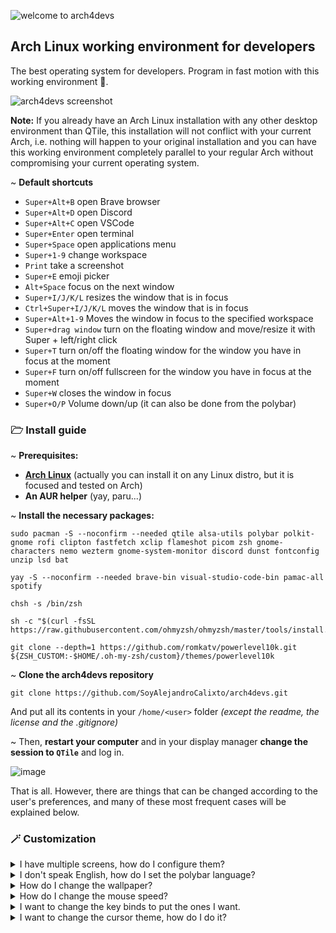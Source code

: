![welcome to arch4devs](https://github.com/SoyAlejandroCalixto/arch4devs/assets/97924741/ea0fd3db-20ac-49f0-877d-43026d058139)

## Arch Linux working environment for developers

The best operating system for developers. Program in fast motion with this working environment 🚀.

![arch4devs screenshot](https://github.com/SoyAlejandroCalixto/arch4devs/assets/97924741/32159b60-efe6-4dad-b53b-ff605b58dfdb)


**Note:** If you already have an Arch Linux installation with any other desktop environment than QTile, this installation will not conflict with your current Arch, i.e. nothing will happen to your original installation and you can have this working environment completely parallel to your regular Arch without compromising your current operating system.

~ **Default shortcuts**

* ```Super+Alt+B``` open Brave browser
* ```Super+Alt+D``` open Discord
* ```Super+Alt+C``` open VSCode
* ```Super+Enter``` open terminal
* ```Super+Space``` open applications menu
* ```Super+1-9``` change workspace
* ```Print``` take a screenshot
* ```Super+E``` emoji picker
* ```Alt+Space``` focus on the next window
* ```Super+I/J/K/L``` resizes the window that is in focus
* ```Ctrl+Super+I/J/K/L``` moves the window that is in focus
* ```Super+Alt+1-9``` Moves the window in focus to the specified workspace
* ```Super+drag window``` turn on the floating window and move/resize it with Super + left/right click
* ```Super+T``` turn on/off the floating window for the window you have in focus at the moment
* ```Super+F``` turn on/off fullscreen for the window you have in focus at the moment
* ```Super+W``` closes the window in focus
* ```Super+O/P``` Volume down/up (it can also be done from the polybar)

### 🗁 Install guide

~ **Prerequisites:**
* **[Arch Linux](https://wiki.archlinux.org/title/Installation_guide)** (actually you can install it on any Linux distro, but it is focused and tested on Arch)
* **An AUR helper** (yay, paru...)

~ **Install the necessary packages:**
~~~
sudo pacman -S --noconfirm --needed qtile alsa-utils polybar polkit-gnome rofi clipton fastfetch xclip flameshot picom zsh gnome-characters nemo wezterm gnome-system-monitor discord dunst fontconfig unzip lsd bat

yay -S --noconfirm --needed brave-bin visual-studio-code-bin pamac-all spotify

chsh -s /bin/zsh

sh -c "$(curl -fsSL https://raw.githubusercontent.com/ohmyzsh/ohmyzsh/master/tools/install.sh)"

git clone --depth=1 https://github.com/romkatv/powerlevel10k.git ${ZSH_CUSTOM:-$HOME/.oh-my-zsh/custom}/themes/powerlevel10k
~~~

~ **Clone the arch4devs repository**
~~~
git clone https://github.com/SoyAlejandroCalixto/arch4devs.git
~~~
And put all its contents in your ```/home/<user>``` folder *(except the readme, the license and the .gitignore)*

~ Then, **restart your computer** and in your display manager **change the session to ```QTile```** and log in.

![image](https://github.com/SoyAlejandroCalixto/arch4devs/assets/97924741/e8abd385-ce3a-4ab3-a990-5891678c15be)

That is all. However, there are things that can be changed according to the user's preferences, and many of these most frequent cases will be explained below.

### 🪄 Customization

<details>
<summary>I have multiple screens, how do I configure them?</summary>

Go to ```~/.config/qtile/modules/visual.py``` and add to the Python list named ```screens``` as many ```screen()``` objects as you have screens, for example, if you have 2 monitors:
~~~
screens = [
    Screen(
        wallpaper='~/.local/share/backgrounds/my_wallpaper.png',
        wallpaper_mode='stretch',
    ),
    Screen(
        wallpaper='~/.local/share/backgrounds/my_wallpaper.png',
        wallpaper_mode='stretch',
    ),
]
~~~

Then go to ```~/.config/polybar/config.ini``` and look for the part that says:
~~~
[bar/rightbar]
monitor = HDMI-1
...
~~~
and in the ```monitor``` property change ```HDMI-1``` to the display where you want to put this second polybar *(if you only want to have a single polybar, ignore all this)*, to see the list of displays you have, install the ```xorg-xrandr``` package and run the ```xrandr``` command to see a list.

> **Note:** You can create as many polybars as you want for as many monitors as you want, you only have to copy and paste the code of the ```[bar/rightbar]``` as many times as you want, but changing the name ```rightbar``` to avoid duplicity problems, and changing the ```monitor``` property to the desired display.

And finally go to your autostart script, located in ```~/.config/qtile/autostart.sh``` and add ```polybar rightbar &``` to auto-initialize that polybar at login.
~~~
#!/bin/sh
picom &
polybar leftbar &
polybar rightbar &
/usr/lib/polkit-gnome/polkit-gnome-authentication-agent-1 &
~~~

**Restart the computer.**

In addition, if you want to change the **main monitor**, install the ```xorg-xrandr``` package and add this line as the first command in your autostart script, located in ```~/.config/qtile/autostart.sh```:
~~~
#!/bin/sh
xrandr --output HDMI-1 --primary &
...
~~~
Changing ```HDMI-1``` to the display you want to set as the main display. Then **restart your computer.**
</details>

<details>
<summary>I don't speak English, how do I set the polybar language?</summary>

To change the language of certain elements that polybar has, go to ```~/.config/polybar/config.ini``` and look where it says:
~~~
[bar/<any bar>]
# locale = es_ES.UTF-8
~~~

uncomment the line with the ```#``` and put the value you want, for example, ```es_ES.utf-8``` would set the language to Spanish.

**Restart the computer.**
</details>

<details>
<summary>How do I change the wallpaper?</summary>

Go to ```~/.config/qtile/modules/visual.py``` and look at the Python list called ```screens```:
~~~
screens = [
    Screen(
        wallpaper='~/.local/share/backgrounds/7.png',
        wallpaper_mode='stretch',
    )
]
~~~
This list has one or more ```Screen()``` objects, whose first parameter is ```wallpaper```, change the path to the path of your desired wallpaper, and **restart the computer**.
</details>

<details>
<summary>How do I change the mouse speed?</summary>

install the ```xorg-xinput``` package, and run the ```xinput list``` command to see a list of connected devices along with their ID, and remember the ID of your mouse.

Assuming your mouse has ID ```12```, run ```xinput --list-props 12``` to see the list of properties that your mouse has.

Among all the results it gives you, look for the name of the property that could set the mouse speed. In my case it is ```libinput Accel Speed```, however in your case it could change.

Knowing this, run the command:
~~~
xinput --set-prop <your-mouse-id> 'libinput Accel Speed' <a number between -1 and 1>
~~~

To prevent this from being reset to its default value every time you restart the computer, add the command to your autostart script located at ```~/.config/qtile/autostart.sh```:
~~~
#!/bin/sh
xinput --set-prop 12 'libinput Accel Speed' -0.5 &
...
~~~
</details>

<details>
<summary>I want to change the key binds to put the ones I want.</summary>

Go to ```~/.config/qtile/modules/binds.py```:
~~~
keys_binds = [
    ...
    # spawn apps
    Key([super, alt], "b", lazy.spawn('brave')),
    Key([super, alt], "c", lazy.spawn('code')),
    Key([super, alt], "d", lazy.spawn('discord')),
    Key([super], "Return", lazy.spawn(default_terminal)),
    ...
]
~~~
Here you will find all current key binds. Modify, delete or add as many as you want in that file, and then **restart the computer** for the changes to take effect. The ```lazy.spawn("command")``` function executes a command.
</details>

<details>
<summary>I want to change the cursor theme, how do I do it?</summary>

First, download the theme of your choice, for example, I am going to install the ```Bibata-Modern-Classic``` theme from [here](https://www.pling.com/p/1914825).

If you want to set this cursor for your entire OS, paste the theme folder in ```/usr/share/icons/```.

The only thing left to do now is to set the theme as default. In case you have installed the theme for your entire OS, you must edit the file ```/usr/share/icons/default/index.theme```, and put the following content:

~~~
[Icon Theme]
Inherits=Bibata-Modern-Classic
~~~

The next time you **restart your computer** you will have that cursor set.



</details>
